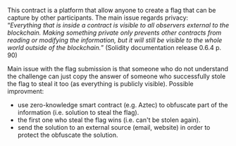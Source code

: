 <!---
The smart contract could be changed in way that submissions does not reveal any valuable information that can be used by other players.

After the registration of a player he should proceed with sharing a public key of a asymetric key pair with the smart contract. 

The player will generate the symetric key pair on his side (this could also be automated with a UI). 
The user need to store his private key somewhere. Because all of his submissions will be encrypted with the 
-->

This contract is a platform that allow anyone to create a flag that can be capture by other participants. The main issue regards privacy: <br/> 
“_Everything that is inside a contract is visible to all observers external to the blockchain. Making something private only prevents other contracts from reading or modifying the information, but it will still be visible to the whole world outside of the blockchain._” (Solidity documentation release 0.6.4 p. 90)<br/>

Main issue with the flag submission is that someone who do not understand the challenge can just copy the answer of someone who successfully stole the flag to steal it too (as everything is publicly visible). Possible improvment:
- use zero-knowledge smart contract (e.g. Aztec) to obfuscate part of the information (i.e. solution to steal the flag).
- the first one who steal the flag wins (i.e. can't be stolen again).
- send the solution to an external source (email, website) in order to protect the obfuscate the solution.

